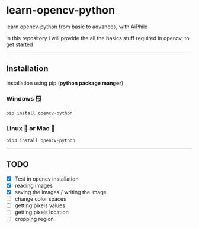 # learn-opencv-python
learn opencv-python from basic to advances, with AiPhile

in this  repository I will provide the all the basics stuff required in opencv, to get started

---
## Installation
Installation using pip (**python package manger**)

### Windows 🪟
```python 
pip install opencv-python
```
### Linux 🐧 or Mac 🍎

```python 
pip3 install opencv-python
````

---

## TODO

- [x]  Test in opencv installation
- [x] reading images
- [x] saving the images / writing the image
- [ ] change color spaces
- [ ] getting pixels values
- [ ] getting pixels location
- [ ] cropping region
